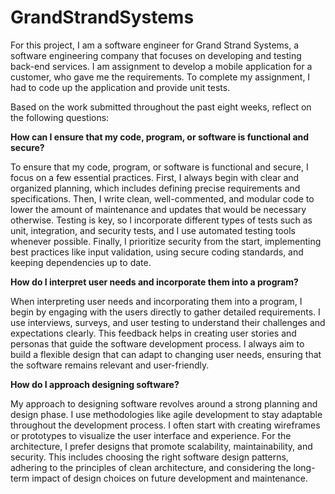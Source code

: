 # GrandStrandSystems
For this project, I am a software engineer for Grand Strand Systems, a software engineering company that focuses on developing and testing back-end services. I am assignment to develop a mobile application for a customer, who gave me the requirements. To complete my assignment, I had to code up the application and provide unit tests.

Based on the work submitted throughout the past eight weeks, reflect on the following questions: 

**How can I ensure that my code, program, or software is functional and secure?** 

To ensure that my code, program, or software is functional and secure, I focus on a few essential practices. First, I always begin with clear and organized planning, which includes defining precise requirements and specifications. Then, I write clean, well-commented, and modular code to lower the amount of maintenance and updates that would be necessary otherwise. Testing is key, so I incorporate different types of tests such as unit, integration, and security tests, and I use automated testing tools whenever possible. Finally, I prioritize security from the start, implementing best practices like input validation, using secure coding standards, and keeping dependencies up to date.

**How do I interpret user needs and incorporate them into a program?** 

When interpreting user needs and incorporating them into a program, I begin by engaging with the users directly to gather detailed requirements. I use interviews, surveys, and user testing to understand their challenges and expectations clearly. This feedback helps in creating user stories and personas that guide the software development process. I always aim to build a flexible design that can adapt to changing user needs, ensuring that the software remains relevant and user-friendly.

**How do I approach designing software?** 

My approach to designing software revolves around a strong planning and design phase. I use methodologies like agile development to stay adaptable throughout the development process. I often start with creating wireframes or prototypes to visualize the user interface and experience. For the architecture, I prefer designs that promote scalability, maintainability, and security. This includes choosing the right software design patterns, adhering to the principles of clean architecture, and considering the long-term impact of design choices on future development and maintenance.
